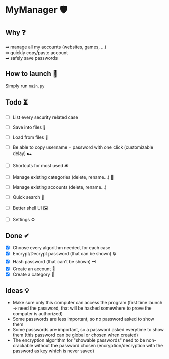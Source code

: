 # MyManager 🛡

## Why ❓
➡ manage all my accounts (websites, games, ...)  
➡ quickly copy/paste account  
➡ safely save passwords  

## How to launch 🚀
Simply run `main.py`

## Todo ⏳
- [ ] List every security related case

- [ ] Save into files 💾
- [ ] Load from files 🔄
- [ ] Be able to copy username + password with one click (customizable delay) 🏎
- [ ] Shortcuts for most used 🛎
- [ ] Manage existing categories (delete, rename...) 📝
- [ ] Manage existing accounts (delete, rename...)
- [ ] Quick search 🔎
- [ ] Better shell UI 🖼
- [ ] Settings ⚙

## Done ✔
- [x] Choose every algorithm needed, for each case
- [x] Encrypt/Decrypt password (that can be shown) 🔒
- [x] Hash password (that can't be shown) 🗝️
- [x] Create an account 📕
- [x] Create a category 📓

## Ideas 💡
- Make sure only this computer can access the program (first time launch -> need the password, that will be hashed somewhere to prove the computer is authorized)
- Some passwords are less important, so no password asked to show them
- Some passwords are important, so a password asked everytime to show them (this password can be global or chosen when created)
- The encryption algorithm for "showable passwords" need to be non-crackable without the password chosen (encryption/decryption with the password as key which is never saved)